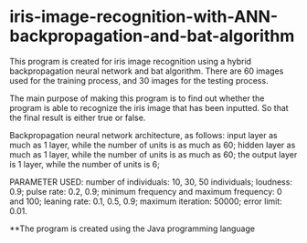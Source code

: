 # iris-image-recognition-with-ANN-backpropagation-and-bat-algorithm
This program is created for iris image recognition using a hybrid backpropagation neural network and bat algorithm. 
There are 60 images used for the training process, and 30 images for the testing process.

The main purpose of making this program is to find out whether the program is able to recognize the iris image that has been inputted. 
So that the final result is either true or false.

Backpropagation neural network architecture, as follows:
input layer as much as 1 layer, while the number of units is as much as 60;
hidden layer as much as 1 layer, while the number of units is as much as 60;
the output layer is 1 layer, while the number of units is 6;

PARAMETER USED:
number of individuals: 10, 30, 50 individuals;
loudness: 0.9;
pulse rate: 0.2, 0.9;
minimum frequency and maximum frequency: 0 and 100;
leaning rate: 0.1, 0.5, 0.9;
maximum iteration: 50000;
error limit: 0.01.


**The program is created using the Java programming language
